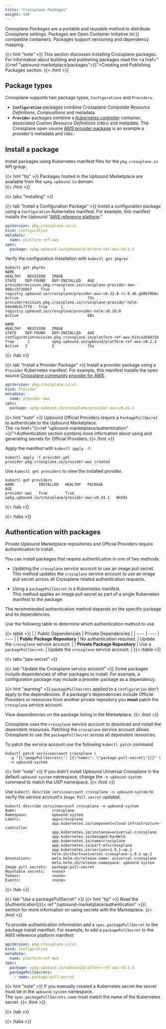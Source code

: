 ```yaml
---
title: "Crossplane Packages"
weight: 500
---
```


Crossplane _Packages_ are a portable and reusable method to distribute Crossplane settings. Packages are Open Container Initiative (`OCI`) compatible containers. Packages support versioning and dependency mapping.

{{< hint "note" >}}
This section discusses installing Crossplane packages. For information about building and publishing packages read the <a href="{{<ref "upbound-marketplace/packages">}}">Creating and Publishing Packages</a> section.
{{< /hint >}}

## Package types
Crossplane supports two package types, `Configurations` and `Providers`.

* **`Configuration`** packages combine Crossplane _Composite Resource Definitions_, _Compositions_ and metadata. 
* **`Provider`** packages combine a [Kubernetes controller](https://kubernetes.io/docs/concepts/architecture/controller/) container, associated _Custom Resource Definitions_ (`CRDs`) and metadata. The Crossplane open source [AWS provider package](https://github.com/crossplane-contrib/provider-aws/tree/master/package) is an example a provider's metadata and `CRDs`.

## Install a package
Install packages using Kubernetes manifest files for the `pkg.crossplane.io` API group.

{{< hint "tip" >}}
Packages hosted in the Upbound Marketplace are available from the `xpkg.upbound.io` domain.  
{{< /hint >}}

{{< tabs "installing" >}}

{{< tab "Install a Configuration Package" >}}
Install a configuration package using a `Configuration` Kubernetes manifest. For example, this manifest installs the Upbound "[AWS reference platform](https://marketplace.upbound.io/configurations/upbound/platform-ref-aws/v0.2.3)."

```yaml
apiVersion: pkg.crossplane.io/v1
kind: Configuration
metadata:
  name: platform-ref-aws
spec:
  package: xpkg.upbound.io/upbound/platform-ref-aws:v0.2.3
```

Verify the configuration installation with `kubectl get pkgrev`

```shell
kubectl get pkgrev
NAME                                                                       HEALTHY   REVISION   IMAGE                                                                   STATE    DEP-FOUND   DEP-INSTALLED   AGE
providerrevision.pkg.crossplane.io/crossplane-provider-aws-066cc5f36957    True      1          registry.upbound.io/crossplane/provider-aws:v0.32.0-rc.0.46.g88bf9b6c   Active                               73s
providerrevision.pkg.crossplane.io/crossplane-provider-helm-b9e90b3c7ff8   True      1          registry.upbound.io/crossplane/provider-helm:v0.10.0                    Active                               68s

NAME                                                                    HEALTHY   REVISION   IMAGE                                             STATE    DEP-FOUND   DEP-INSTALLED   AGE
configurationrevision.pkg.crossplane.io/platform-ref-aws-b15ca268431b   True      1          xpkg.upbound.io/upbound/platform-ref-aws:v0.2.3   Active   2           2               75s
```

{{< /tab >}}

{{< tab "Install a Provider Package" >}}
Install a provider package using a `Provider` Kubernetes manifest. For example, this manifest installs the open source [Crossplane community provider for AWS](https://marketplace.upbound.io/providers/crossplane/provider-aws/v0.24.1).

```yaml
apiVersion: pkg.crossplane.io/v1
kind: Provider
metadata:
  name: provider-aws
spec:
  package: xpkg.upbound.io/crossplane/provider-aws:v0.24.1
```

{{< hint "note" >}}
Upbound Official Providers require a `PackagePullSecret` to authenticate to the Upbound Marketplace.  
The <a href="{{<ref "upbound-marketplace/authentication" >}}">Authentication</a> section contains more information about using and generating secrets for Official Providers.
{{< /hint >}}

Apply the manifest with `kubectl apply -f`.

```shell
kubectl apply -f provider.yml
provider.pkg.crossplane.io/provider-aws created
```

Use `kubectl get providers` to view the installed provider.

```shell
kubectl get providers
NAME           INSTALLED   HEALTHY   PACKAGE                                           AGE
provider-aws   True        True      xpkg.upbound.io/crossplane/provider-aws:v0.24.1   8m58s
```
{{< /tab >}}


{{< /tabs >}}

## Authentication with packages
Private Upbound Marketplace repositories and Official Providers require authentication to install.

You can install packages that require authentication in one of two methods:
* Updating the `crossplane` service account to use an image pull secret.
This method updates the `crossplane` service account to use an image pull secret across all Crossplane related authentication requests. 
  
* Using a `packagePullSecret` in a Kubernetes manifest.  
This method applies an image pull secret as part of a single Kubernetes manifest to the package.

The recommended authentication method depends on the specific package and its dependencies.

Use the following table to determine which authentication method to use.

{{< table >}}
| | Public Dependencies | Private Dependencies |
| ---- | ---- | ---- | 
| **Public Package Repository** | No authentication required. | Update the `crossplane` service account. | 
| **Private Package Repository** | Use a `packagePullSecret`. | Update the `crossplane` service account. | 
{{< /table >}}

{{< tabs "pps-secret" >}}

{{< tab "Update the Crossplane service account" >}}
Some packages include dependencies of other packages to install. For example, a configuration package may include a provider package as a dependency. 

{{< hint "warning" >}}
`packagePullSecrets` applied to a `Configuration` don't apply to the dependencies. If a package's dependencies include Official Providers or resources from another private repository you **must** patch the `crossplane` service account.

View dependencies on the package listing in the Marketplace.
{{< /hint >}}

Crossplane uses the `crossplane` service account to download and install the dependent resources. Patching the `crossplane` service account allows Crossplane to use the `packagePullSecret` across all dependent resources.

To patch the service account use the following `kubectl patch` command.

```shell
kubectl patch serviceaccount crossplane \
  -p "{\"imagePullSecrets\": [{\"name\": \"package-pull-secret\"}]}" \
  -n upbound-system
```

{{< hint "note" >}}
If you didn't install Upbound Universal Crossplane in the default `upbound-system` namespace, change the `-n upbound-system` command to match the UXP namespace.
{{< /hint >}}

Use `kubectl describe serviceaccount crossplane -n upbound-system` to verify the service account's `Image Pull secret` updated.

<!-- {{/* < highlight shell "hl_lines=14" > */}} -->
```shell
kubectl describe serviceaccount crossplane -n upbound-system
Name:                crossplane
Namespace:           upbound-system
Labels:              app=crossplane
                     app.kubernetes.io/component=cloud-infrastructure-controller
                     app.kubernetes.io/instance=universal-crossplane
                     app.kubernetes.io/managed-by=Helm
                     app.kubernetes.io/name=crossplane
                     app.kubernetes.io/part-of=crossplane
                     app.kubernetes.io/version=1.9.1-up.1
                     helm.sh/chart=universal-crossplane-1.9.1-up.1
Annotations:         meta.helm.sh/release-name: universal-crossplane
                     meta.helm.sh/release-namespace: upbound-system
Image pull secrets:  package-pull-secret
Mountable secrets:   <none>
Tokens:              <none>
Events:              <none>
```
{{< /tab >}}

{{< tab "Use a packagePullSecret" >}}
{{< hint "tip" >}}
Read the [Authentication]({{< ref "/upbound-marketplace/authentication" >}}) section for more information on using secrets with the Marketplace.
{{< /hint >}}

To provide authentication information add a `spec.packagePullSecret` to the package install manifest. For example, to add a `packagePullSecret` to the AWS reference platform manifest:

```yaml
apiVersion: pkg.crossplane.io/v1
kind: Configuration
metadata:
  name: platform-ref-aws
spec:
  package: xpkg.upbound.io/upbound/platform-ref-aws:v0.2.3
  packagePullSecrets:
    - name: package-pull-secret
```

{{< hint "note" >}}
If you manually created a Kubernetes secret the secret must be in the `upbound-system` namespace.  
The `spec.packagePullSecrets.name` must match the name of the Kubernetes secret. 
{{< /hint >}}

{{< /tab >}}

{{< /tabs >}}
